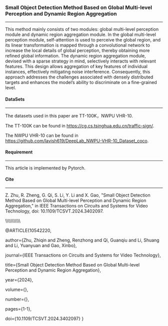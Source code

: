 
### Small Object Detection Method Based on Global Multi-level Perception and Dynamic Region Aggregation

-----------

This method mainly consists of two modules: global multi-level perception module and dynamic region aggregation module. In the global multi-level perception module, self-attention is used to perceive the global region, and its linear transformation is mapped through a convolutional network to increase the local details of global perception, thereby obtaining more refined global information. The dynamic region aggregation module, devised with a sparse strategy in mind, selectively interacts with relevant features. This design allows aggregation of key features of individual instances, effectively mitigating noise interference. Consequently, this approach addresses the challenges associated with densely distributed targets and enhances the model’s ability to discriminate on a fine-grained level. 

#### DataSets

----------

The datasets used in this paper are TT-100K，NWPU VHR-10. 

The TT-100K can be found in https://cg.cs.tsinghua.edu.cn/traffic-sign/. 

The NWPU VHR-10 can be found in https://github.com/lavish619/DeepLab_NWPU-VHR-10_Dataset_coco.

#### Requirement

-------------------

This article is implemented by Pytorch.

#### Cite

----------------------------------------------
Z. Zhu, R. Zheng, G. Qi, S. Li, Y. Li and X. Gao, "Small Object Detection Method Based on Global Multi-level Perception and Dynamic Region Aggregation," in IEEE Transactions on Circuits and Systems for Video Technology, doi: 10.1109/TCSVT.2024.3402097. 

\\\\\\\\\\\\\\\\\\\\\\

@ARTICLE{10542220,
  
  author={Zhu, Zhiqin and Zheng, Renzhong and Qi, Guanqiu and Li, Shuang and Li, Yuanyuan and Gao, Xinbo},
  
  journal={IEEE Transactions on Circuits and Systems for Video Technology}, 
  
  title={Small Object Detection Method Based on Global Multi-level Perception and Dynamic Region Aggregation}, 
  
  year={2024},
  
  volume={},
  
  number={},
  
  pages={1-1},
  
  doi={10.1109/TCSVT.2024.3402097}
  }
